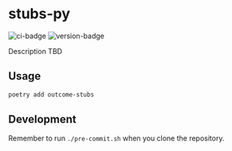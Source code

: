 # stubs-py
![ci-badge](https://github.com/outcome-co/stubs-py/workflows/Release/badge.svg?branch=v0.1.0) ![version-badge](https://img.shields.io/badge/version-0.1.0-brightgreen)

Description TBD

## Usage

```sh
poetry add outcome-stubs
```

## Development

Remember to run `./pre-commit.sh` when you clone the repository.
